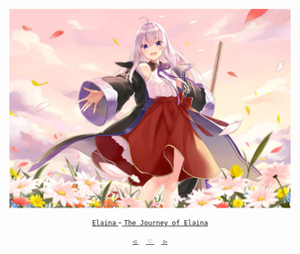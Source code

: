 <div align="center">

 

 [![@ikx7a](https://github.com/ikx7a/Waifu/blob/main/Resources/Elaina.jpg)](https://github.com/ikx7a)


  <a href="https://anilist.co/character/125736/Elaina"> `Elaina` </a>-<a href="https://anilist.co/anime/112609/Majo-no-Tabitabi"> `The Journey of Elaina` </a>




<a href="https://github.com/ikx7a/Waifu/tree/main/Chizuru%20Mizuhara"> `◁` </a>ㅤ<a href="https://github.com/ikx7a/Waifu"> `♡` </a>ㅤ<a href="https://github.com/ikx7a/Waifu/tree/main/Kaguya%20Shinomiya"> `▷` </a>

</div>
